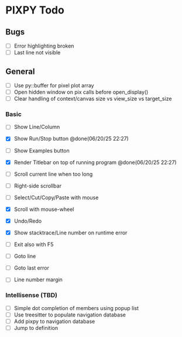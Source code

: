 # PIXPY Todo

## Bugs

- [ ] Error highlighting broken
- [ ] Last line not visible

## General

- [ ] Use py::buffer for pixel plot array
- [ ] Open hidden window on pix calls before open_display()
- [ ] Clear handling of context/canvas size vs view_size vs target_size

### Basic

- [ ] Show Line/Column
- [x] Show Run/Stop button @done(06/20/25 22:27)
- [ ] Show Examples button
- [x] Render Titlebar on top of running program @done(06/20/25 22:27)
- [ ] Scroll current line when too long
- [ ] Right-side scrollbar
- [ ] Select/Cut/Copy/Paste with mouse
- [x] Scroll with mouse-wheel
- [x] Undo/Redo
- [x] Show stacktrace/Line number on runtime error
- [ ] Exit also with F5
- [ ] Goto line
- [ ] Goto last error
- [ ] Line number margin


### Intellisense (TBD)

- [ ] Simple dot completion of members using popup list
- [ ] Use treesitter to populate navigation database
- [ ] Add pixpy to navigation database
- [ ] Jump to definition